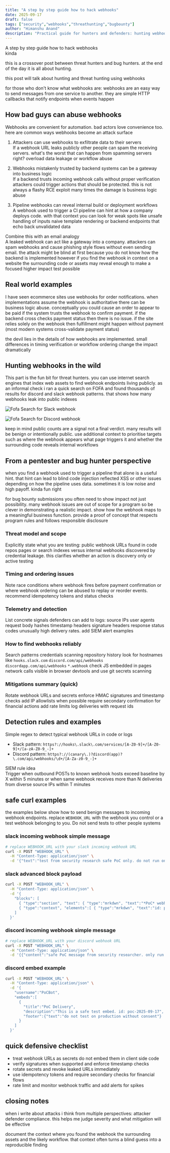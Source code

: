 ```yaml
---
title: "A step by step guide how to hack webhooks"
date: 2025-09-17
draft: false
tags: ["security","webhooks","threathunting","bugbounty"]
author: "Himanshu Anand"
description: "Practical guide for hunters and defenders: hunting webhooks, detection, PoC examples and mitigations."
---
```


A step by step guide how to hack webhooks  
kinda

this is a crossover post between threat hunters and bug hunters. at the end of the day it is all about hunting.

this post will talk about hunting and threat hunting using webhooks

for those who don't know what webhooks are: webhooks are an easy way to send messages from one service to another. they are simple HTTP callbacks that notify endpoints when events happen

## How bad guys can abuse webhooks
Webhooks are convenient for automation. bad actors love convenience too. here are common ways webhooks become an attack surface

1) Attackers can use webhooks to exfiltrate data to their servers  
If a webhook URL leaks publicly other people can spam the receiving servers. what's the worst that can happen from spamming servers right? overload data leakage or workflow abuse

2) Webhooks mistakenly trusted by backend systems can be a gateway into business logic  
If a backend trusts incoming webhook calls without proper verification attackers could trigger actions that should be protected. this is not always a flashy RCE exploit many times the damage is business logic abuse

3) Pipeline webhooks can reveal internal build or deployment workflows  
A webhook used to trigger a CI pipeline can hint at how a company deploys code. with that context you can look for weak spots like unsafe handling of inputs naive template rendering or backend endpoints that echo back unvalidated data

Combine this with an email analogy  
A leaked webhook can act like a gateway into a company. attackers can spam webhooks and cause phishing style flows without even sending email. the attack might be blind at first because you do not know how the backend is implemented however if you find the webhook in context on a website the surrounding code or assets may reveal enough to make a focused higher impact test possible

## Real world examples
I have seen ecommerce sites use webhooks for order notifications. when implementations assume the webhook is authoritative there can be business logic abuse. conceptually you could cause an order to appear to be paid if the system trusts the webhook to confirm payment. if the backend cross checks payment status then there is no issue. if the site relies solely on the webhook then fulfillment might happen without payment
(most modern systems cross-validate payment status)

the devil lies in the details of how webhooks are implemented. small differences in timing verification or workflow ordering change the impact dramatically

## Hunting webhooks in the wild
This part is the fun bit for threat hunters. you can use internet search engines that index web assets to find webhook endpoints living publicly. as an informal check i ran a quick search on FOFA and found thousands of results for discord and slack webhook patterns. that shows how many webhooks leak into public indexes

![Fofa Search for Slack webhook](/images/slack-webhook.png)

![Fofa Search for Discord webhook](/images/discord-webhook.png)

keep in mind public counts are a signal not a final verdict. many results will be benign or intentionally public. use additional context to prioritise targets such as where the webhook appears what page triggers it and whether the surrounding code reveals internal workflows

## From a pentester and bug hunter perspective
when you find a webhook used to trigger a pipeline that alone is a useful hint. that hint can lead to blind code injection reflected XSS or other issues depending on how the pipeline uses data. sometimes it is low noise and high payoff. kinda fun right

for bug bounty submissions you often need to show impact not just possibility. many webhook issues are out of scope for a program so be clever in demonstrating a realistic impact. show how the webhook maps to a meaningful business function. provide a proof of concept that respects program rules and follows responsible disclosure

### Threat model and scope
Explicitly state what you are testing: public webhook URLs found in code repos pages or search indexes versus internal webhooks discovered by credential leakage. this clarifies whether an action is discovery only or active testing

### Timing and ordering issues
Note race conditions where webhook fires before payment confirmation or where webhook ordering can be abused to replay or reorder events. recommend idempotency tokens and status checks

### Telemetry and detection
List concrete signals defenders can add to logs: source IPs user agents request body hashes timestamp headers signature headers response status codes unusually high delivery rates. add SIEM alert examples

### How to find webhooks reliably
Search patterns credentials scanning repository history look for hostnames like `hooks.slack.com` `discord.com/api/webhooks` `discordapp.com/api/webhooks` `*.webhook` check JS embedded in pages network calls visible in browser devtools and use git secrets scanning

### Mitigations summary (quick)
Rotate webhook URLs and secrets enforce HMAC signatures and timestamp checks add IP allowlists when possible require secondary confirmation for financial actions add rate limits log deliveries with request ids

## Detection rules and examples
Simple regex to detect typical webhook URLs in code or logs

- Slack pattern: `https?://hooks\.slack\.com/services/[A-Z0-9]+/[A-Z0-9]+/[a-zA-Z0-9_-]+`  
- Discord pattern: `https?://(canary\.)?discord(app)?\.com/api/webhooks/\d+/[A-Za-z0-9_-]+`

SIEM rule idea  
Trigger when outbound POSTs to known webhook hosts exceed baseline by X within 5 minutes or when same webhook receives more than N deliveries from diverse source IPs within T minutes

## safe curl examples
the examples below show how to send benign messages to incoming webhook endpoints. replace `WEBHOOK_URL` with the webhook you control or a test webhook belonging to you. Do not send tests to other people systems

### slack incoming webhook simple message
```bash
# replace WEBHOOK_URL with your slack incoming webhook URL
curl -X POST "WEBHOOK_URL" \
  -H "Content-Type: application/json" \
  -d '{"text":"test from security research safe PoC only. do not run on other people systems."}'
```

### slack advanced block payload
```bash
curl -X POST "WEBHOOK_URL" \
  -H "Content-Type: application/json" \
  -d '{
    "blocks": [
      { "type":"section", "text": { "type":"mrkdwn", "text":"*PoC* webhook delivered by security test" } },
      { "type":"context", "elements":[ { "type":"mrkdwn", "text":"id: poc-2025-09-17" } ] }
    ]
  }'
```

### discord incoming webhook simple message
```bash
# replace WEBHOOK_URL with your discord webhook URL
curl -X POST "WEBHOOK_URL" \
  -H "Content-Type: application/json" \
  -d '{{"content":"safe PoC message from security researcher. only run on your own webhooks."}}'
```

### discord embed example
```bash
curl -X POST "WEBHOOK_URL" \
  -H "Content-Type: application/json" \
  -d '{
    "username":"PoCBot",
    "embeds":[
      {
        "title":"PoC Delivery",
        "description":"This is a safe test embed. id: poc-2025-09-17",
        "footer":{"text":"do not test on production without consent"}
      }
    ]
  }'
```

## quick defensive checklist
- treat webhook URLs as secrets do not embed them in client side code  
- verify signatures when supported and enforce timestamp checks  
- rotate secrets and revoke leaked URLs immediately  
- use idempotency tokens and require secondary checks for financial flows  
- rate limit and monitor webhook traffic and add alerts for spikes

## closing notes
when i write about attacks i think from multiple perspectives: attacker defender compliance. this helps me judge severity and what mitigation will be effective

document the context where you found the webhook the surrounding assets and the likely workflow. that context often turns a blind guess into a reproducible finding
